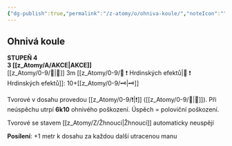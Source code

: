 ```yaml
---
{"dg-publish":true,"permalink":"/z-atomy/o/ohniva-koule/","noteIcon":""}
---
```


## Ohnivá koule
**STUPEŇ 4**  
**3 [[z_Atomy/A/AKCE\|AKCE]]**  
[[z_Atomy/0-9/👊\|👊]] 3m
[[z_Atomy/0-9/📶 ❗ Hrdinských efektů\|📶 ❗ Hrdinských efektů]]: 10+[[z_Atomy/0-9/🗝\|🗝]]

Tvorové v dosahu provedou [[z_Atomy/0-9/❗\|❗]] ([[z_Atomy/0-9/🎯\|🎯]]). 
Při neúspěchu utrpí **6k10** ohnivého poškození.
Úspěch = poloviční poškození.

Tvorové se stavem [[z_Atomy/Z/Žhnoucí\|Žhnoucí]] automaticky neuspějí

**Posílení**: +1 metr k dosahu za každou další utracenou manu